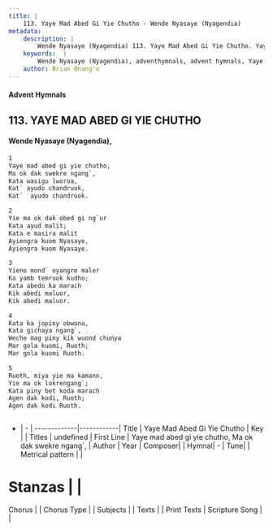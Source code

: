 ```yaml
---
title: |
    113. Yaye Mad Abed Gi Yie Chutho - Wende Nyasaye (Nyagendia)
metadata:
    description: |
        Wende Nyasaye (Nyagendia) 113. Yaye Mad Abed Gi Yie Chutho. Yaye mad abed gi yie chutho, Ma ok dak swekre ngang`, Kata wasigu lworoa, Kat` ayudo chandruok, Kat`  ayudo chandruok.  
    keywords:  |
        Wende Nyasaye (Nyagendia), adventhymnals, advent hymnals, Yaye Mad Abed Gi Yie Chutho, Yaye mad abed gi yie chutho, Ma ok dak swekre ngang`,. 
    author: Brian Onang'o
---
```


#### Advent Hymnals
## 113. YAYE MAD ABED GI YIE CHUTHO
####  Wende Nyasaye (Nyagendia),

```txt
1
Yaye mad abed gi yie chutho,
Ma ok dak swekre ngang`,
Kata wasigu lworoa,
Kat` ayudo chandruok,
Kat`  ayudo chandruok.

2
Yie ma ok dak obed gi ng`ur
Kata ayud malit;
Kata e masira malit
Ayiengra kuom Nyasaye,
Ayiengra kuom Nyasaye.

3
Yieno mond` oyangre maler
Ka yamb temruok kudho;
Kata abedo ka marach
Kik abedi maluor,
Kik abedi maluor.

4
Kata ka jopiny obwona,
Kata gichaya ngang`,
Weche mag piny kik wuond chunya
Mar gola kuomi, Ruoth;
Mar gola kuomi Ruoth.

5
Ruoth, miya yie ma kamano,
Yie ma ok lokrengang`;
Kata piny bet koda marach
Agen dak kodi, Ruoth;
Agen dak kodi Ruoth.



```

- |   -  |
-------------|------------|
Title | Yaye Mad Abed Gi Yie Chutho |
Key |  |
Titles | undefined |
First Line | Yaye mad abed gi yie chutho, Ma ok dak swekre ngang`, |
Author | 
Year | 
Composer| |
Hymnal|  - |
Tune|  |
Metrical pattern | |
# Stanzas |  |
Chorus |  |
Chorus Type |  |
Subjects | |
Texts |  |
Print Texts | 
Scripture Song |  |
    
